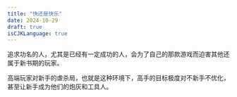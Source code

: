 ```yaml
---
title: "快还是快乐"
date: 2024-10-29
draft: true
isCJKLanguage: true
---
```


追求功名的人，尤其是已经有一定成功的人，会为了自己的那款游戏而迫害其他还属于新书期的玩家。

高端玩家对新手的虐杀局，也就是这种环境下，高手的目标极度对不新手不优化，甚至让新手成为他们的炮灰和工具人。